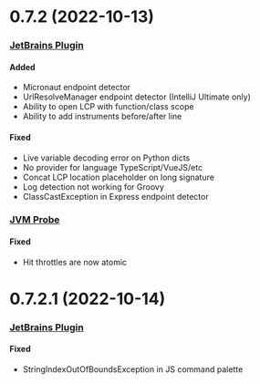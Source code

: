 # 0.7.2 (2022-10-13)

### [JetBrains Plugin](https://github.com/sourceplusplus/interface-jetbrains)

#### Added
- Micronaut endpoint detector
- UrlResolveManager endpoint detector (IntelliJ Ultimate only)
- Ability to open LCP with function/class scope
- Ability to add instruments before/after line

#### Fixed
- Live variable decoding error on Python dicts
- No provider for language TypeScript/VueJS/etc
- Concat LCP location placeholder on long signature
- Log detection not working for Groovy
- ClassCastException in Express endpoint detector

### [JVM Probe](https://github.com/sourceplusplus/probe-jvm)

#### Fixed
- Hit throttles are now atomic

# 0.7.2.1 (2022-10-14)

### [JetBrains Plugin](https://github.com/sourceplusplus/interface-jetbrains)

#### Fixed
- StringIndexOutOfBoundsException in JS command palette
